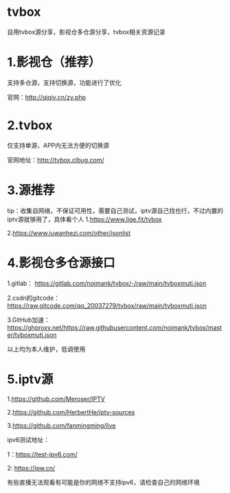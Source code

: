 # tvbox
自用tvbox源分享，影视仓多仓源分享，tvbox相关资源记录
# 1.影视仓（推荐）
支持多仓源，支持切换源，功能进行了优化

官网：http://qiqiv.cn/zy.php
# 2.tvbox
仅支持单源，APP内无法方便的切换源

官网地址：http://tvbox.clbug.com/

# 3.源推荐
tip：收集自网络，不保证可用性，需要自己测试，iptv源自己找也行，不过内置的iptv源就够用了，具体看个人
1.https://www.lige.fit/tvbox

2.https://www.juwanhezi.com/other/jsonlist

# 4.影视仓多仓源接口
1.gitlab： https://gitlab.com/noimank/tvbox/-/raw/main/tvboxmuti.json

2.csdn的gitcode： https://raw.gitcode.com/qq_20037279/tvbox/raw/main/tvboxmuti.json

3.GitHub加速：https://ghproxy.net/https://raw.githubusercontent.com/noimank/tvbox/master/tvboxmuti.json

以上均为本人维护，低调使用

# 5.iptv源

1.https://github.com/Meroser/IPTV

2.https://github.com/HerbertHe/iptv-sources

3.https://github.com/fanmingming/live

ipv6测试地址：

1：https://test-ipv6.com/

2: https://ipw.cn/

有些直播无法观看有可能是你的网络不支持ipv6，请检查自己的网络环境



